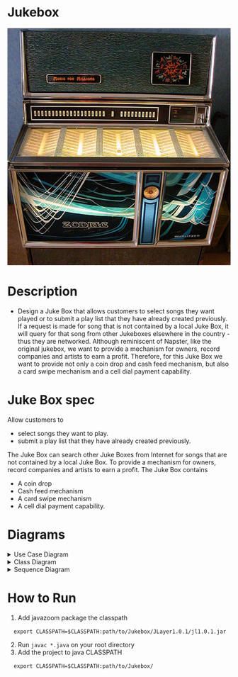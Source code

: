 # Jukebox

<p align="center">
  <img src='juke_box.jpg' alt='Jukebox image'/>
</p>

# Description
- Design a Juke Box that allows customers to select songs they want played or to submit a play list that they have already created previously. If a request is made for song that is not contained by a local Juke Box, it will query for that song from other Jukeboxes elsewhere in the country - thus they are networked. Although reminiscent of Napster, like the original jukebox, we want to provide a mechanism for owners, record companies and artists to earn a profit. Therefore, for this Juke Box we want to provide not only a coin drop and cash feed mechanism, but also a card swipe mechanism and a cell dial payment capability.


# Juke Box spec

Allow customers to
- select songs they want to play.
- submit a play list that they have already created previously.

The Juke Box can search other Juke Boxes from Internet for songs that are not contained by a local Juke Box.
To provide a mechanism for owners, record companies and artists to earn a profit. The Juke Box contains
- A coin drop
- Cash feed mechanism
- A card swipe mechanism
- A cell dial payment capability.

# Diagrams
<details>
   <summary>Use Case Diagram</summary>
   <p><img src='diagrams/use_case_diagram.png' alt='Use Case Diagram'/></p>
</details>
<details>
   <summary>Class Diagram</summary>
   <p><img src='diagrams/class_diagram1.png' alt='Use Case Diagram'/></p>
</details>
<details>
   <summary>Sequence Diagram</summary>
   <p><img src='diagrams/sequence_diagram1.png' alt='Use Case Diagram'/></p>
</details>

# How to Run
1. Add javazoom package the classpath
```
  export CLASSPATH=$CLASSPATH:path/to/Jukebox/JLayer1.0.1/jl1.0.1.jar
```
2. Run `javac *.java` on your root directory
3. Add the project to java CLASSPATH
```
  export CLASSPATH=$CLASSPATH:path/to/Jukebox/
```
